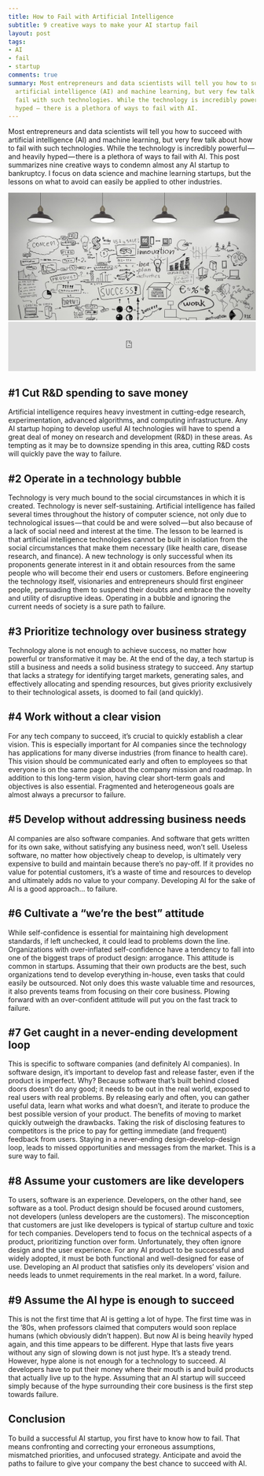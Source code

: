 ```yaml
---
title: How to Fail with Artificial Intelligence
subtitle: 9 creative ways to make your AI startup fail
layout: post
tags:
- AI
- fail
- startup
comments: true
summary: Most entrepreneurs and data scientists will tell you how to succeed with
  artificial intelligence (AI) and machine learning, but very few talk about how to
  fail with such technologies. While the technology is incredibly powerful — and heavily
  hyped — there is a plethora of ways to fail with AI.
---
```


Most entrepreneurs and data scientists will tell you how to succeed with artificial intelligence (AI) and machine learning, but very few talk about how to fail with such technologies. While the technology is incredibly powerful — and heavily hyped — there is a plethora of ways to fail with AI.
This post summarizes nine creative ways to condemn almost any AI startup to bankruptcy. I focus on data science and machine learning startups, but the lessons on what to avoid can easily be applied to other industries.

<img src="/img/img_posts/graphs.jpg">

<iframe src="https://www.podbean.com/media/player/8xwg3-7b56f6?from=yiiadmin&skin=1&btn-skin=104&share=1&fonts=Helvetica&auto=1&download=0&rtl=0" scrolling="no" data-name="pb-iframe-player" width="100%" height="100" frameborder="0"></iframe>

## #1 Cut R&D spending to save money
Artificial intelligence requires heavy investment in cutting-edge research, experimentation, advanced algorithms, and computing infrastructure. Any AI startup hoping to develop useful AI technologies will have to spend a great deal of money on research and development (R&D) in these areas.
As tempting as it may be to downsize spending in this area, cutting R&D costs will quickly pave the way to failure.

## #2 Operate in a technology bubble
Technology is very much bound to the social circumstances in which it is created. Technology is never self-sustaining.
Artificial intelligence has failed several times throughout the history of computer science, not only due to technological issues — that could be and were solved — but also because of a lack of social need and interest at the time.
The lesson to be learned is that artificial intelligence technologies cannot be built in isolation from the social circumstances that make them necessary (like health care, disease research, and finance).
A new technology is only successful when its proponents generate interest in it and obtain resources from the same people who will become their end users or customers. Before engineering the technology itself, visionaries and entrepreneurs should first engineer people, persuading them to suspend their doubts and embrace the novelty and utility of disruptive ideas.
Operating in a bubble and ignoring the current needs of society is a sure path to failure.

## #3 Prioritize technology over business strategy
Technology alone is not enough to achieve success, no matter how powerful or transformative it may be. At the end of the day, a tech startup is still a business and needs a solid business strategy to succeed.
Any startup that lacks a strategy for identifying target markets, generating sales, and effectively allocating and spending resources, but gives priority exclusively to their technological assets, is doomed to fail (and quickly).

## #4 Work without a clear vision
For any tech company to succeed, it’s crucial to quickly establish a clear vision. This is especially important for AI companies since the technology has applications for many diverse industries (from finance to health care).
This vision should be communicated early and often to employees so that everyone is on the same page about the company mission and roadmap. In addition to this long-term vision, having clear short-term goals and objectives is also essential.
Fragmented and heterogeneous goals are almost always a precursor to failure.

## #5 Develop without addressing business needs
AI companies are also software companies. And software that gets written for its own sake, without satisfying any business need, won’t sell.
Useless software, no matter how objectively cheap to develop, is ultimately very expensive to build and maintain because there’s no pay-off. If it provides no value for potential customers, it’s a waste of time and resources to develop and ultimately adds no value to your company.
Developing AI for the sake of AI is a good approach… to failure.

## #6 Cultivate a “we’re the best” attitude
While self-confidence is essential for maintaining high development standards, if left unchecked, it could lead to problems down the line. Organizations with over-inflated self-confidence have a tendency to fall into one of the biggest traps of product design: arrogance.
This attitude is common in startups. Assuming that their own products are the best, such organizations tend to develop everything in-house, even tasks that could easily be outsourced. Not only does this waste valuable time and resources, it also prevents teams from focusing on their core business.
Plowing forward with an over-confident attitude will put you on the fast track to failure.

## #7 Get caught in a never-ending development loop
This is specific to software companies (and definitely AI companies).
In software design, it’s important to develop fast and release faster, even if the product is imperfect. Why? Because software that’s built behind closed doors doesn’t do any good; it needs to be out in the real world, exposed to real users with real problems. By releasing early and often, you can gather useful data, learn what works and what doesn’t, and iterate to produce the best possible version of your product.
The benefits of moving to market quickly outweigh the drawbacks. Taking the risk of disclosing features to competitors is the price to pay for getting immediate (and frequent) feedback from users.
Staying in a never-ending design-develop-design loop, leads to missed opportunities and messages from the market. This is a sure way to fail.

## #8 Assume your customers are like developers
To users, software is an experience. Developers, on the other hand, see software as a tool. Product design should be focused around customers, not developers (unless developers are the customers).
The misconception that customers are just like developers is typical of startup culture and toxic for tech companies.
Developers tend to focus on the technical aspects of a product, prioritizing function over form. Unfortunately, they often ignore design and the user experience. For any AI product to be successful and widely adopted, it must be both functional and well-designed for ease of use.
Developing an AI product that satisfies only its developers’ vision and needs leads to unmet requirements in the real market. In a word, failure.

## #9 Assume the AI hype is enough to succeed
This is not the first time that AI is getting a lot of hype. The first time was in the ’80s, when professors claimed that computers would soon replace humans (which obviously didn’t happen). But now AI is being heavily hyped again, and this time appears to be different. Hype that lasts five years without any sign of slowing down is not just hype. It’s a steady trend.
However, hype alone is not enough for a technology to succeed. AI developers have to put their money where their mouth is and build products that actually live up to the hype.
Assuming that an AI startup will succeed simply because of the hype surrounding their core business is the first step towards failure.

## Conclusion
To build a successful AI startup, you first have to know how to fail. That means confronting and correcting your erroneous assumptions, mismatched priorities, and unfocused strategy.
Anticipate and avoid the paths to failure to give your company the best chance to succeed with AI.